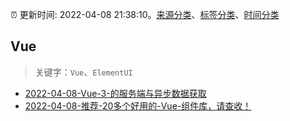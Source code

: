 :alarm_clock: 更新时间: 2022-04-08 21:38:10。[来源分类](../README.md)、[标签分类](../TAGS.md)、[时间分类](../TIMELINE.md)

## Vue


> 关键字：`Vue`、`ElementUI`



- [2022-04-08-Vue-3-的服务端与异步数据获取](https://www.v2ex.com/t/845794) 
- [2022-04-08-推荐-20多个好用的-Vue-组件库，请查收！](https://toutiao.io/k/sskayyw) 